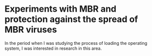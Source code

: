 # Experiments with MBR and protection against the spread of MBR viruses

In the period when I was studying the process of loading the operating system, I was interested in research in this area.
